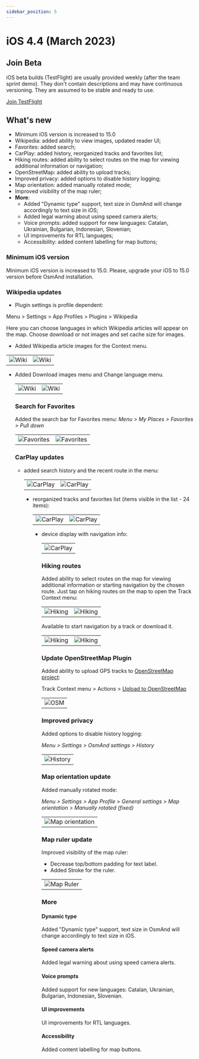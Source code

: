 ```yaml
---
sidebar_position: 5
---
```


# iOS 4.4 (March 2023)

## Join Beta

iOS beta builds (TestFlight) are usually provided weekly (after the team sprint demo). They don't contain descriptions and may have continuous versioning. They are assumed to be stable and ready to use.  

<div>
  <a class="button button--active" href="https://testflight.apple.com/join/7poGNCKy">Join TestFlight</a>
</div>

## What's new

 * Minimum iOS version is increased to 15.0
 * Wikipedia: added ability to view images, updated reader UI;
 * Favorites: added search;
 * CarPlay: added history, reorganized tracks and favorites list;
 * Hiking routes: added ability to select routes on the map for viewing additional information or navigation;
 * OpenStreetMap: added ability to upload tracks;
 * Improved privacy: added options to disable history logging;
 * Map orientation: added manually rotated mode;
 * Improved visibility of the map ruler;
 * **More**:
   * Added "Dynamic type" support, text size in OsmAnd will change accordingly to text size in iOS;
   * Added legal warning about using speed camera alerts;
   * Voice prompts: added support for new languages: Catalan, Ukrainian, Bulgarian, Indonesian, Slovenian;
   * UI improvements for RTL languages;
   * Accessibility: added content labelling for map buttons;


### Minimum iOS version

Minimum iOS version is increased to 15.0. Please, upgrade your iOS to 15.0 version before OsmAnd installation.

### Wikipedia updates

 - Plugin settings is profile dependent:

  Menu > Settings > App Profiles > Plugins > Wikipedia

  Here you can choose languages in which Wikipedia articles will appear on the map. Choose download or not images and set cache size for images.

- Added Wikipedia article images for the Context menu.
  
 <table class="blogimage">
   <tr>
    <td><img src={require('@site/blog/2023-03-13-ios-4-4/wiki_ios.png').default} alt="Wiki"/></td>
    <td><img src={require('@site/blog/2023-03-13-ios-4-4/wiki_ios_1.png').default} alt="Wiki"/></td>
    </tr>
 </table> 
 
- Added Download images menu and Change language menu.

  <table class="blogimage">
   <tr>
    <td><img src={require('@site/blog/2023-03-13-ios-4-4/wiki_ios_2.png').default} alt="Wiki"/></td>
    <td><img src={require('@site/blog/2023-03-13-ios-4-4/wiki_ios_3.png').default} alt="Wiki"/></td>
    </tr>
 </table> 

### Search for Favorites

Added the search bar for Favorites menu: _Menu > My Places > Favorites > Pull down_

  <table class="blogimage">
   <tr>
    <td><img src={require('@site/blog/2023-03-13-ios-4-4/favorites_search.png').default} alt="Favorites"/></td>
    <td><img src={require('@site/blog/2023-03-13-ios-4-4/favorites_search_1.png').default} alt="Favorites"/></td>
    </tr>
 </table> 


### CarPlay updates

- added search history and the recent route in the menu:

  <table class="blogimage">
   <tr>
    <td><img src={require('@site/blog/2023-03-13-ios-4-4/car_play.png').default} alt="CarPlay"/></td>
    <td><img src={require('@site/blog/2023-03-13-ios-4-4/car_play_1.png').default} alt="CarPlay"/></td>
    </tr>
 </table> 

- reorganized tracks and favorites list (items visible in the list - 24 items):

  <table class="blogimage">
   <tr>
    <td><img src={require('@site/blog/2023-03-13-ios-4-4/car_play_2.png').default} alt="CarPlay"/></td>
    <td><img src={require('@site/blog/2023-03-13-ios-4-4/car_play_3.png').default} alt="CarPlay"/></td>
    </tr>
 </table> 

- device display with navigation info:

  <table class="blogimage">
   <tr>
    <td><img src={require('@site/blog/2023-03-13-ios-4-4/car_play_4.png').default} alt="CarPlay"/></td>
    </tr>
 </table> 




### Hiking routes

Added ability to select routes on the map for viewing additional information or starting navigation by the chosen route. Just tap on hiking routes on the map to open the Track Context menu:

  <table class="blogimage">
   <tr>
    <td><img src={require('@site/blog/2023-03-13-ios-4-4/hiking.png').default} alt="Hiking"/></td>
    <td><img src={require('@site/blog/2023-03-13-ios-4-4/hiking_1.png').default} alt="Hiking"/></td>
    </tr>
  </table> 

Available to start navigation by a track or download it.

  <table class="blogimage">
   <tr>
    <td><img src={require('@site/blog/2023-03-13-ios-4-4/hiking_2.png').default} alt="Hiking"/></td>
    <td><img src={require('@site/blog/2023-03-13-ios-4-4/hiking_3.png').default} alt="Hiking"/></td>
    </tr>
  </table> 


### Update OpenStreetMap Plugin

Added ability to upload GPS tracks to [OpenStreetMap project](https://www.openstreetmap.org/traces):

Track Context menu > Actions > [Upload to OpenStreetMap](../user/map/track-context-menu.md#options)

  <table class="blogimage">
   <tr>
    <td><img src={require('@site/blog/2023-03-13-ios-4-4/openstreetmap.png').default} alt="OSM"/></td>
    </tr>
  </table> 

### Improved privacy

Added options to disable history logging:

_Menu > Settings > OsmAnd settings > History_


  <table class="blogimage">
   <tr>
    <td><img src={require('@site/blog/2023-03-13-ios-4-4/history.png').default} alt="History"/></td>
    </tr>
  </table> 


### Map orientation update

Added manually rotated mode:

_Menu > Settings > App Profile > General settings > Map orientation > Manually rotated (fixed)_

  <table class="blogimage">
   <tr>
    <td><img src={require('@site/blog/2023-03-13-ios-4-4/map_orient.png').default} alt="Map orientation"/></td>
    </tr>
  </table> 


### Map ruler update


Improved visibility of the map ruler:

 - Decrease top/bottom padding for text label.
 - Added Stroke for the ruler.

  <table class="blogimage">
   <tr>
    <td><img src={require('@site/blog/2023-03-13-ios-4-4/map_ruler.png').default} alt="Map Ruler"/></td>
    </tr>
  </table> 

### More

#### Dynamic type

Added "Dynamic type" support, text size in OsmAnd will change accordingly to text size in iOS.

#### Speed camera alerts

Added legal warning about using speed camera alerts.

#### Voice prompts

Added support for new languages: Catalan, Ukrainian, Bulgarian, Indonesian, Slovenian.

#### UI improvements

UI improvements for RTL languages.

#### Accessibility

Added content labelling for map buttons.

